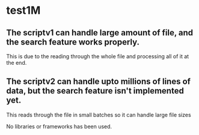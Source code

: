 # test1M

## The scriptv1 can handle large amount of file, and the search feature works properly.

This is due to the reading through the whole file and processing all of it at the end.

## The scriptv2 can handle upto millions of lines of data, but the search feature isn't implemented yet.

This reads through the file in small batches so it can handle large file sizes


No libraries or frameworks has been used.
